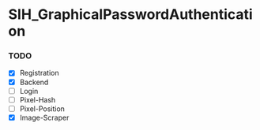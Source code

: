 # SIH_GraphicalPasswordAuthentication

### TODO
- [X] Registration
- [X] Backend
- [ ] Login
- [ ] Pixel-Hash
- [ ] Pixel-Position
- [X] Image-Scraper
